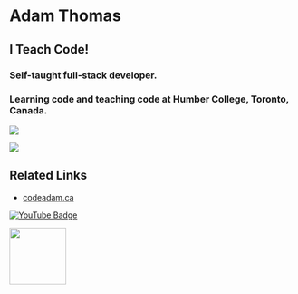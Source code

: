 # Adam Thomas

## I Teach Code!

### Self-taught full-stack developer. 

### Learning code and teaching code at Humber College, Toronto, Canada.

[![](https://github-readme-stats.vercel.app/api?username=codeadamca&show_icons=true)](https://github.com/codeadamca)

[![](https://github-readme-stats.vercel.app/api/top-langs/?username=codeadamca&layout=compact)](https://github.com/codeadamca/github-readme-stats)

## Related Links

* [codeadam.ca](https://codeadam.ca)

[![YouTube Badge](https://img.shields.io/badge/-@Adam%20Thomas-EB0633?style=flat-square&labelColor=EB0633&logo=youtube&logoColor=white&link=https://www.youtube.com/channel/UCvn-c8MnpjythwWKDi5qMvA)](https://www.youtube.com/channel/UCvn-c8MnpjythwWKDi5qMvA)



<a href="https://codeadam.ca">
<img src="https://codeadam.ca/images/code-block.png" width="100">
</a>
